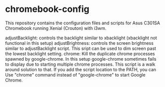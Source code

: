 # chromebook-config

This repository contains the configuration files and scripts for Asus C301SA Chromebook running Xenial (Crouton) with i3wm.

adjustBacklight: controls the backlight similar to xbacklight (xbacklight not functional in this setup)
adjustBrightness: controls the screen brightness similar to adjustBacklight script. This sript can be used to dim screen past the lowest backlight setting.
chrome: Kill the duplicate chrome processes spawned by google-chrome. In this setup google-chrome sometimes fails to display due to starting multiple chrome processes. This script is a walk around solution to that. If you add the script location to the PATH, you can Use "chrome" command instead of "google-chrome" to start Google Chrome. 
